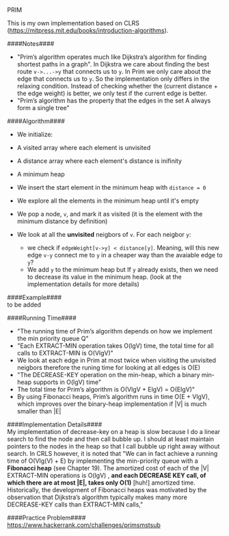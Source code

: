 PRIM
  
This is my own implementation based on CLRS (https://mitpress.mit.edu/books/introduction-algorithms).
  
####Notes####  
* "Prim’s algorithm operates much like Dijkstra’s algorithm for finding shortest paths in a graph". In Dijkstra we care about finding the best route ```v->...->y``` that connects us to ```y```. In Prim we only care about the edge that connects us to ```y```. So the implementation only differs in the relaxing condition. Instead of checking whether the (current distance + the edge weight) is better, we only test if the current edge is better.
* "Prim’s algorithm has the property that the edges in the set A always form a single tree"
  
####Algorithm####  
* We initialize:
 * A visited array where each element is unvisited
 * A distance array where each element's distance is inifinity
 * A minimum heap

* We insert the start element in the minimum heap with ```distance = 0```

* We explore all the elements in the minimum heap until it's empty
 * We pop a node, ```v```, and mark it as visited (it is the element with the minimum distance by definition)
 * We look at all the **unvisited** neigbors of ```v```. For each neigbor ```y```:
   + we check if ```edgeWeight[v->y] < distance[y]```. Meaning, will this new edge ```v-y``` connect me to ```y``` in a cheaper way than the avaiable edge to ```y```?
    + We add ```y``` to the minimum heap but If ```y``` already exists, then we need to decrease its value in the minimum heap. (look at the implementation details for more details) 
  
####Example####  
to be added  
  
  
####Running Time####  
* "The running time of Prim’s algorithm depends on how we implement the min priority queue Q"
* "Each EXTRACT-MIN operation takes O(lgV) time, the total time for all calls to EXTRACT-MIN is O(VlgV)"
* We look at each edge in Prim at most twice when visiting the unvisited neigbors therefore the runing time for looking at all edges is O(E)
* "The DECREASE-KEY operation on the min-heap, which a binary min-heap supports in O(lgV) time"
* The total time for Prim’s algorithm is O(VlgV + ElgV) = O(ElgV)"
* By using Fibonacci heaps, Prim’s algorithm runs in time O(E + VlgV), which improves over the binary-heap implementation if |V| is much smaller than |E|
  
####Implementation Details####  
My implementation of decrease-key on a heap is slow because I do a linear search to find the node and then call bubble up. I should at least maintain pointers to the nodes in the heap so that I call bubble up right away without search. In CRLS however, it is noted that "We can in fact achieve a running time of O(Vlg(V) + E) by implementing the min-priority queue with a **Fibonacci heap** (see Chapter 19). The amortized cost of each of the |V| EXTRACT-MIN operations is O(lgV) , **and each DECREASE KEY call, of which there are at most |E|, takes only O(1)** [huh!] amortized time. Historically, the development of Fibonacci heaps was motivated by the observation that Dijkstra’s algorithm typically makes many more DECREASE-KEY calls than EXTRACT-MIN calls,"
  
  
####Practice Problem####
https://www.hackerrank.com/challenges/primsmstsub
  